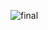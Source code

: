 ![final](https://github.com/ZubkoKarina/Kotlin_Notes_App/assets/57664889/3ba0d14a-d7a2-453c-a3aa-9c58a9dfc83e)
